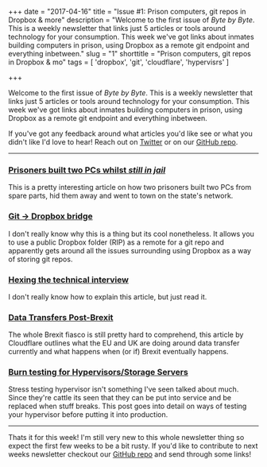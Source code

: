 +++
date = "2017-04-16"
title = "Issue #1: Prison computers, git repos in Dropbox & more"
description = "Welcome to the first issue of *Byte by Byte*. This is a weekly newsletter that links just 5 articles or tools around technology for your consumption. This week we've got links about inmates building computers in prison, using Dropbox as a remote git endpoint and everything inbetween."
slug = "1"
shorttitle = "Prison computers, git repos in Dropbox & mo"
tags = [
  'dropbox',
  'git',
  'cloudflare',
  'hypervisrs'
]

+++

Welcome to the first issue of *Byte by Byte*. This is a weekly newsletter that links just 5 articles or tools around technology for your consumption. This week we've got links about inmates building computers in prison, using Dropbox as a remote git endpoint and everything inbetween.

If you've got any feedback around what articles you'd like see or what you didn't like I'd love to hear! Reach out on [Twitter](https://twitter.com/itsjloh) or on our [GitHub repo](https://github.com/jloh/bytebybyte/issues).

---

### [Prisoners built two PCs whilst *still in jail*](http://www.theregister.co.uk/2017/04/12/prisoners_built_computer_connected_to_states_network/)

This is a pretty interesting article on how two prisoners built two PCs from spare parts, hid them away and went to town on the state's network.

### [Git -> Dropbox bridge](https://github.com/anishathalye/git-remote-dropbox)

I don't really know why this is a thing but its cool nonetheless. It allows you to use a public Dropbox folder (RIP) as a remote for a git repo and apparently gets around all the issues surrounding using Dropbox as a way of storing git repos.

### [Hexing the technical interview](https://aphyr.com/posts/341-hexing-the-technical-interview)

I don't really know how to explain this article, but just read it.

### [Data Transfers Post-Brexit](https://blog.cloudflare.com/let-it-flow-let-it-flow-2/)

The whole Brexit fiasco is still pretty hard to comprehend, this article by Cloudflare outlines what the EU and UK are doing around data transfer currently and what happens when (or if) Brexit eventually happens.

### [Burn testing for Hypervisors/Storage Servers](https://raymii.org/s/blog/Burn_in_testing_for_Hypervisor_and_Storage_servers.html)

Stress testing hypervisor isn't something I've seen talked about much. Since they're cattle its seen that they can be put into service and be replaced when stuff breaks. This post goes into detail on ways of testing your hypervisor before putting it into production.

---

Thats it for this week! I'm still very new to this whole newsletter thing so expect the first few weeks to be a bit rusty. If you'd like to contribute to next weeks newsletter checkout our [GitHub repo](https://github.com/jloh/bytebybyte/issues) and send through some links!
